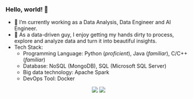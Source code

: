 ### Hello, world! 👋

- 🔭 I’m currently working as a Data Analysis, Data Engineer and AI Engineer.
- 🌱 As a data-driven guy, I enjoy getting my hands dirty to process, explore and analyze data and turn it into beautiful insights.
- Tech Stack:
  - Programming Language: Python (_proficient_), Java (_familiar_), C/C++ (_familiar_)
  - Database: NoSQL (MongoDB), SQL (Microsoft SQL Server)
  - Big data technology: Apache Spark
  - DevOps Tool: Docker

<p float="left" align="center">
  <img src="https://github-readme-stats.vercel.app/api?username=dec1mo&show_icons=true&count_private=true&theme=solarized-dark" />
  <img src="https://github-readme-stats.vercel.app/api/top-langs/?username=dec1mo&hide=html,css&layout=compact&theme=solarized-dark" />
</p>
